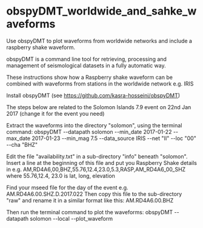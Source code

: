 # obspyDMT_worldwide_and_sahke_waveforms
Use obspyDMT to plot waveforms from worldwide networks and include a raspberry shake waveform.

obspyDMT is a command line tool for retrieving, processing and management of seismological 
datasets in a fully automatic way.

These instructions show how a Raspberry shake waveform can be combined with waveforms from
stations in the worldwide network e.g. IRIS

Install obspyDMT (see https://github.com/kasra-hosseini/obspyDMT)

The steps below are related to the Solomon Islands 7.9 event on 22nd Jan 2017 (change it
for the event you need)

Extract the waveforms into the directory "solomon", using the terminal command:
obspyDMT --datapath solomon --min_date 2017-01-22 --max_date 2017-01-23 --min_mag 7.5 
--data_source IRIS --net "II" --loc "00" --cha "BHZ"

Edit the file "availability.txt" in a sub-directory "info" beneath "solomon".
Insert a line at the beginning of this file and put you Raspberry Shake details in e.g.
AM,RD4A6,00,BHZ,55.76,12.4,23.0,5.3,RASP,AM_RD4A6_00_SHZ
where 55.76,12.4, 23.0 is lat, long, elevation

Find your mseed file for the day of the event e.g. AM.RD4A6.00.SHZ.D.2017.022
Then copy this file to the sub-directory "raw" and rename it in a similar format like this:
AM.RD4A6.00.BHZ

Then run the terminal command to plot the waveforms:
obspyDMT --datapath solomon --local --plot_waveform

